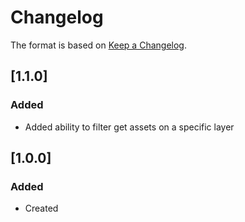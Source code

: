 # Changelog
The format is based on [Keep a Changelog](https://keepachangelog.com/en/1.0.0/).

## [1.1.0]
### Added
- Added ability to filter get assets on a specific layer

## [1.0.0]
### Added
- Created
